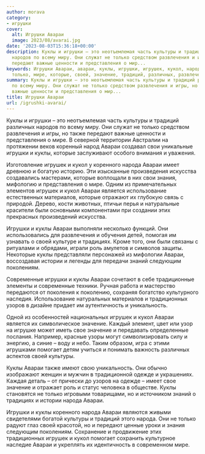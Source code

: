```yaml
---
author: morava
category:
- игрушки
cover:
  alt: Игрушки Авараи
  image: 2023/08/avarai.jpg
date: '2023-08-03T15:36:18+00:00'
description: Куклы и игрушки – это неотъемлемая часть культуры и традиций различных
  народов по всему миру. Они служат не только средством развлечения и игры, но также
  передают важные ценности и представления о мир...
keywords: Игрушки Авараи, авараи, куклы, игрушки, игрушек, кукол, народа, культуры,
  только, мире, которые, своей, значение, традиций, различных, развлечения
summary: Куклы и игрушки – это неотъемлемая часть культуры и традиций различных народов
  по всему миру. Они служат не только средством развлечения и игры, но также передают
  важные ценности и представления о мир...
title: Игрушки Авараи
url: /igrushki-avarai/
---
```


Куклы и игрушки – это неотъемлемая часть культуры и традиций различных народов по всему миру. Они служат не только средством развлечения и игры, но также передают важные ценности и представления о мире. В северной территории Австралии на протяжении веков коренный народ Авараи создавал свои уникальные игрушки и куклы, которые заслуживают особого внимания и уважения.

Изготовление игрушек и кукол у коренного народа Авараи имеет древнюю и богатую историю. Эти изысканные произведения искусства создавались мастерами, которые воплощали в них свои знания, мифологию и представления о мире. Одним из примечательных элементов игрушек и кукол Авараи является использование естественных материалов, которые отражают их глубокую связь с природой. Дерево, кости животных, птичьи перья и натуральные красители были основными компонентами при создании этих прекрасных произведений искусства.

Игрушки и куклы Авараи выполняли несколько функций. Они использовались для развлечения и обучения детей, помогая им узнавать о своей культуре и традициях. Кроме того, они были связаны с ритуалами и обрядами, играли роль амулетов и символов защиты. Некоторые куклы представляли персонажей из мифологии Авараи, воссоздавая истории и легенды для передачи знаний следующим поколениям.

Современные игрушки и куклы Авараи сочетают в себе традиционные элементы и современные техники. Ручная работа и мастерство передаются от поколения к поколению, сохраняя богатство культурного наследия. Использование натуральных материалов и традиционных узоров в дизайне придает им аутентичность и уникальность.

Одной из особенностей национальных игрушек и кукол Авараи является их символическое значение. Каждый элемент, цвет или узор на игрушке может иметь свое значение и передавать определенные послания. Например, красные узоры могут символизировать силу и энергию, а синие – воду и небо. Таким образом, игра с этими игрушками помогает детям учиться и понимать важность различных аспектов своей культуры.

Куклы Авараи также имеют свою уникальность. Они обычно изображают женщин и мужчин в традиционной одежде и украшениях. Каждая деталь – от прически до узоров на одежде – имеет свое значение и отражает роль и статус человека в обществе. Куклы становятся не только игровыми товарищами, но и источником знаний о традициях и истории народа Авараи.

Игрушки и куклы коренного народа Авараи являются живыми свидетелями богатой культуры и традиций этого народа. Они не только радуют глаз своей красотой, но и передают ценные уроки и знания следующим поколениям. Сохранение и продвижение этих традиционных игрушек и кукол помогает сохранить культурное наследие Авараи и укреплять их идентичность в современном мире.